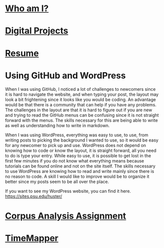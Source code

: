 # [Who am I?](https://nxh5137.github.io/huster/)
# [Digital Projects](https://nxh5137.github.io/huster/DigitalProjects)
# [Resume](https://nxh5137.github.io/huster/Resume)
# Using GitHub and WordPress

  When I was using GitHub, I noticed a lot of challenges to newcomers since it is hard to navigate the website, and when typing your post, the layout may look a bit frightening since it looks like you would be coding.
An advantage would be that there is a community that can help if you have any problems.
The challenges in the layout are that it is hard to figure out if you are new and trying to read the GitHub menus can be confusing since it is not straight forward with the menus.
The skills necessary for this are being able to write as well as understanding how to write in markdown.

When I was using WordPress, everything was easy to use, to use, from writing posts to picking the background I wanted to use, so it would be easy for any newcomer to pick up and use.
WordPress does not depend on knowing how to code or know the layout, it is straight forward, all you need to do is type your entry.
While easy to use, it is possible to get lost in the first few minutes if you do not know what everything means because tutorials can be found online and not on the site itself.
The skills necessary to use WordPress are knowing how to read and write mainly since there is no reason to code.
A skill I would like to improve would be to organize it better since my posts seem to be all over the place.

If you want to see my WordPress website, you can find it here.
https://sites.psu.edu/huster/
# [Corpus Analysis Assignment](https://nxh5137.github.io/huster/CorpusAnalysisAssignment)
# [TimeMapper](https://nxh5137.github.io/huster/TimeMapper)
